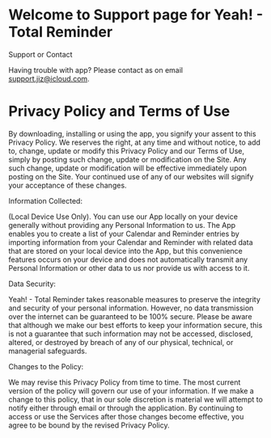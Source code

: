 
# Welcome to Support page for Yeah! - Total Reminder

Support or Contact

Having trouble with app? Please contact as on email support.jiz@icloud.com.


# Privacy Policy and Terms of Use

By downloading, installing or using the app, you signify your assent to this Privacy Policy. We reserves the right, at any time and without notice, to add to, change, update or modify this Privacy Policy and our Terms of Use, simply by posting such change, update or modification on the Site. Any such change, update or modification will be effective immediately upon posting on the Site. Your continued use of any of our websites will signify your acceptance of these changes.

Information Collected:

(Local Device Use Only). You can use our App locally on your device generally without providing any Personal Information to us. The App enables you to create a list of your Calendar and Reminder entries by importing information from your Calendar and Reminder with related data that are stored on your local device into the App, but this convenience features occurs on your device and does not automatically transmit any Personal Information or other data to us nor provide us with access to it.

Data Security:

Yeah! - Total Reminder takes reasonable measures to preserve the integrity and security of your personal information. However, no data transmission over the internet can be guaranteed to be 100% secure. Please be aware that although we make our best efforts to keep your information secure, this is not a guarantee that such information may not be accessed, disclosed, altered, or destroyed by breach of any of our physical, technical, or managerial safeguards.

Changes to the Policy:

We may revise this Privacy Policy from time to time. The most current version of the policy will govern our use of your information. If we make a change to this policy, that in our sole discretion is material we will attempt to notify either through email or through the application. By continuing to access or use the Services after those changes become effective, you agree to be bound by the revised Privacy Policy.
